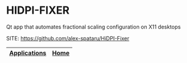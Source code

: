 # HIDPI-FIXER
 
 Qt app that automates fractional scaling configuration on X11 desktops 
 
 SITE: https://github.com/alex-spataru/HiDPI-Fixer

 | [Applications](https://portable-linux-apps.github.io/apps.html) | [Home](https://portable-linux-apps.github.io)
 | --- | --- |
